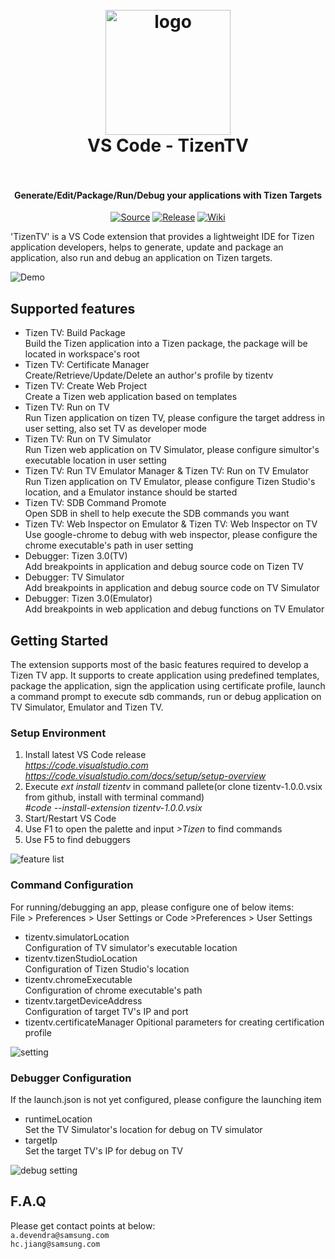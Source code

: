 <h1 align="center">
  <br>
    <img src="https://raw.githubusercontent.com/samsung/vscode-extension-tizentv/master/images/icon.png?branch=master" alt="logo" width="200">
  <br>
  VS Code - TizenTV
  <br>
  <br>
</h1>

<h4 align="center">Generate/Edit/Package/Run/Debug your applications with Tizen Targets</h4>

<p align="center">
  <a href="https://github.com/samsung/vscode-extension-tizentv"><img src="https://raw.githubusercontent.com/samsung/vscode-extension-tizentv/master/images/buildpassing.svg?branch=master" alt="Source"></a>
  <a href="https://github.com/samsung/vscode-extension-tizentv/releases"><img src="https://raw.githubusercontent.com/samsung/vscode-extension-tizentv/master/images/release.svg?branch=master" alt="Release"></a>
  <a href="https://github.com/samsung/vscode-extension-tizentv/wiki"><img src="https://raw.githubusercontent.com/samsung/vscode-extension-tizentv/master/images/chatter.svg?branch=master" alt="Wiki"></a>
</p>

'TizenTV' is a VS Code extension that provides a lightweight IDE for Tizen application developers, helps to generate, update and package an application, also run and debug an application on Tizen targets.

![Demo](https://raw.githubusercontent.com/samsung/vscode-extension-tizentv/master/images/demo.gif)

## Supported features 
* Tizen TV: Build Package  
  Build the Tizen application into a Tizen package, the package will be located in workspace's root 
* Tizen TV: Certificate Manager  
  Create/Retrieve/Update/Delete an author's profile by tizentv
* Tizen TV: Create Web Project  
  Create a Tizen web application based on templates
* Tizen TV: Run on TV  
  Run Tizen application on tizen TV, please configure the target address in user setting, also set TV as developer mode  
* Tizen TV: Run on TV Simulator  
  Run Tizen web application on TV Simulator, please configure simultor's executable location in user setting  
* Tizen TV: Run TV Emulator Manager & Tizen TV: Run on TV Emulator  
  Run Tizen application on TV Emulator, please configure Tizen Studio's location, and a Emulator instance should be started  
* Tizen TV: SDB Command Promote  
  Open SDB in shell to help execute the SDB commands you want  
* Tizen TV: Web Inspector on Emulator & Tizen TV: Web Inspector on TV  
  Use google-chrome to debug with web inspector, please configure the chrome executable's path in user setting   
* Debugger: Tizen 3.0(TV)  
  Add breakpoints in application and debug source code on Tizen TV  
* Debugger: TV Simulator  
  Add breakpoints in application and debug source code on TV Simulator  
* Debugger: Tizen 3.0(Emulator)  
  Add breakpoints in web application and debug functions on TV Emulator  

## Getting Started
The extension supports most of the basic features required to develop a Tizen TV app. It supports to create application using predefined templates, package the application, sign the application using certificate profile, launch a command prompt to execute sdb commands, run or debug application on TV Simulator, Emulator and Tizen TV.

### Setup Environment  
1. Install latest VS Code release  
   *https://code.visualstudio.com*  
   *https://code.visualstudio.com/docs/setup/setup-overview* 
2. Execute *ext install tizentv* in command pallete(or clone tizentv-1.0.0.vsix from github, install with terminal command)  
   *#code --install-extension tizentv-1.0.0.vsix*  
3. Start/Restart VS Code  
4. Use F1 to open the palette and input *>Tizen* to find commands 
5. Use F5 to find debuggers 
<p><img src="https://raw.githubusercontent.com/samsung/vscode-extension-tizentv/master/images/featurelist.png" alt="feature list"></p>  

### Command Configuration  
For running/debugging an app, please configure one of below items:  
File > Preferences > User Settings or Code >Preferences > User Settings  
* tizentv.simulatorLocation  
  Configuration of TV simulator's executable location  
* tizentv.tizenStudioLocation  
  Configuration of Tizen Studio's location  
* tizentv.chromeExecutable  
  Configuration of chrome executable's path  
* tizentv.targetDeviceAddress  
  Configuration of target TV's IP and port  
* tizentv.certificateManager 
  Opitional parameters for creating certification profile 
<p><img src="https://raw.githubusercontent.com/samsung/vscode-extension-tizentv/master/images/setting.png" alt="setting"></p>

### Debugger Configuration
If the launch.json is not yet configured, please configure the launching item
* runtimeLocation  
  Set the TV Simulator's location for debug on TV simulator  
* targetIp  
  Set the target TV's IP for debug on TV  
<p><img src="https://raw.githubusercontent.com/samsung/vscode-extension-tizentv/images/debugsetting.png" alt="debug setting"></p>


## F.A.Q
Please get contact points at below:  
`a.devendra@samsung.com`  
`hc.jiang@samsung.com`  


